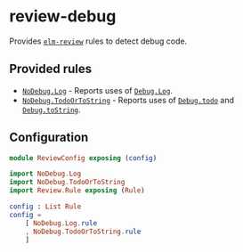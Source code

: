 # review-debug

Provides [`elm-review`](https://package.elm-lang.org/packages/jfmengels/elm-review/latest/) rules to detect debug code.


## Provided rules

- [`NoDebug.Log`](https://package.elm-lang.org/packages/jfmengels/review-debug/2.0.1/NoDebug-Log) - Reports uses of [`Debug.Log`](https://package.elm-lang.org/packages/elm/core/latest/Debug#log).
- [`NoDebug.TodoOrToString`](https://package.elm-lang.org/packages/jfmengels/review-debug/2.0.1/NoDebug-TodoOrToString) - Reports uses of [`Debug.todo`](https://package.elm-lang.org/packages/elm/core/latest/Debug#todo) and [`Debug.toString`](https://package.elm-lang.org/packages/elm/core/latest/Debug#toString).


## Configuration

```elm
module ReviewConfig exposing (config)

import NoDebug.Log
import NoDebug.TodoOrToString
import Review.Rule exposing (Rule)

config : List Rule
config =
    [ NoDebug.Log.rule
    , NoDebug.TodoOrToString.rule
    ]
```
